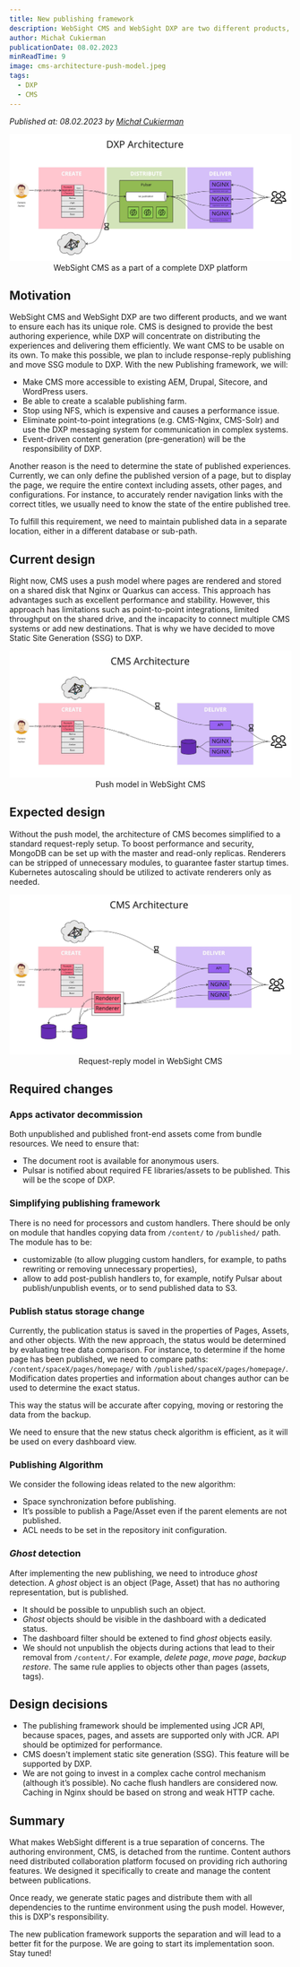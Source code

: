 ```yaml
---
title: New publishing framework
description: WebSight CMS and WebSight DXP are two different products, and we want to ensure each has its unique role. CMS is designed to provide the best authoring experience, while DXP will concentrate on distributing the experiences and delivering them efficiently. We want CMS to be usable on its own. To make this possible, we plan to include response-reply publishing and move SSG module to DXP.
author: Michał Cukierman
publicationDate: 08.02.2023
minReadTime: 9
image: cms-architecture-push-model.jpeg
tags:
  - DXP
  - CMS
---
```


*Published at: 08.02.2023 by [Michał Cukierman](https://github.com/michalcukierman)*

<p align="center" width="100%">
    <img class="image" src="dxp-architecture.jpeg" alt="CMS as a part of complete DXP platform">
   WebSight CMS as a part of a complete DXP platform
</p>

## Motivation

WebSight CMS and WebSight DXP are two different products, and we want to ensure each has its unique role. CMS is designed to provide the best authoring experience, while DXP will concentrate on distributing the experiences and delivering them efficiently. We want CMS to be usable on its own. To make this possible, we plan to include response-reply publishing and move SSG module to DXP. With the new Publishing framework, we will:

- Make CMS more accessible to existing AEM, Drupal, Sitecore, and WordPress users.
- Be able to create a scalable publishing farm.
- Stop using NFS, which is expensive and causes a performance issue.
- Eliminate point-to-point integrations (e.g. CMS-Nginx, CMS-Solr) and use the DXP messaging system for communication in complex systems.
- Event-driven content generation (pre-generation) will be the responsibility of DXP.

Another reason is the need to determine the state of published experiences. Currently, we can only define the published version of a page, but to display the page, we require the entire context including assets, other pages, and configurations. For instance, to accurately render navigation links with the correct titles, we usually need to know the state of the entire published tree.

To fulfill this requirement, we need to maintain published data in a separate location, either in a different database or sub-path.

## Current design

Right now, CMS uses a push model where pages are rendered and stored on a shared disk that Nginx or Quarkus can access. This approach has advantages such as excellent performance and stability. However, this approach has limitations such as point-to-point integrations, limited throughput on the shared drive, and the incapacity to connect multiple CMS systems or add new destinations. That is why we have decided to move Static Site Generation (SSG) to DXP.

<p align="center" width="100%">
    <img class="image" src="cms-architecture-push-model.jpeg" alt="Push model in WebSight CMS">
   Push model in WebSight CMS
</p>


## Expected design

Without the push model, the architecture of CMS becomes simplified to a standard request-reply setup. To boost performance and security, MongoDB can be set up with the master and read-only replicas. Renderers can be stripped of unnecessary modules, to guarantee faster startup times. Kubernetes autoscaling should be utilized to activate renderers only as needed.


<p align="center" width="100%">
    <img class="image" src="cms-architecture-request-reply-model.jpeg" alt="Request-reply model in WebSight CMS">
   Request-reply model in WebSight CMS
</p>


## Required changes

### Apps activator decommission

Both unpublished and published front-end assets come from bundle resources. We need to ensure that:

- The document root is available for anonymous users.
- Pulsar is notified about required FE libraries/assets to be published. This will be the scope of DXP.

### Simplifying publishing framework

There is no need for processors and custom handlers. There should be only on module that handles copying data from `/content/` to `/published/` path. The module has to be:

- customizable (to allow plugging custom handlers, for example, to paths rewriting or removing unnecessary properties),
- allow to add post-publish handlers to, for example, notify Pulsar about publish/unpublish events, or to send published data to S3.

### Publish status storage change

Currently, the publication status is saved in the properties of Pages, Assets, and other objects. With the new approach, the status would be determined by evaluating tree data comparison. For instance, to determine if the home page has been published, we need to compare paths: `/content/spaceX/pages/homepage/` with `/published/spaceX/pages/homepage/`. Modification dates properties and information about changes author can be used to determine the exact status.

This way the status will be accurate after copying, moving or restoring the data from the backup.

We need to ensure that the new status check algorithm is efficient, as it will be used on every dashboard view.

### Publishing Algorithm

We consider the following ideas related to the new algorithm: 

- Space synchronization before publishing.
- It’s possible to publish a Page/Asset even if the parent elements are not published.
- ACL needs to be set in the repository init configuration.

### _Ghost_ detection

After implementing the new publishing, we need to introduce _ghost_ detection. A _ghost_ object is an object (Page, Asset) that has no authoring representation, but is published.

- It should be possible to unpublish such an object.
- _Ghost_ objects should be visible in the dashboard with a dedicated status.
- The dashboard filter should be extened to find _ghost_ objects easily.
- We should not unpublish the objects during actions that lead to their removal from `/content/`. For example, _delete page_, _move page_, _backup restore_. The same rule applies to objects other than pages (assets, tags).


## Design decisions

- The publishing framework should be implemented using JCR API, because spaces, pages, and assets are supported only with JCR. API should be optimized for performance. 
- CMS doesn't implement static site generation (SSG). This feature will be supported by DXP.
- We are not going to invest in a complex cache control mechanism (although it’s possible). No cache flush handlers are considered now. Caching in Nginx should be based on strong and weak HTTP cache.

## Summary 

What makes WebSight different is a true separation of concerns. The authoring environment, CMS, is detached from the runtime. Content authors need distributed collaboration platform focused on providing rich authoring features. We designed it specifically to create and manage the content between publications. 

Once ready, we generate static pages and distribute them with all dependencies to the runtime environment using the push model. However, this is DXP's responsibility. 

The new publication framework supports the separation and will lead to a better fit for the purpose. We are going to start its implementation soon. Stay tuned!